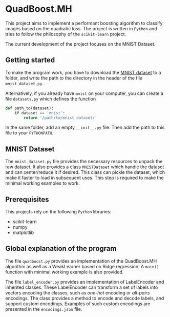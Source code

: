 # QuadBoost.MH

This project aims to implement a performant boosting algorithm to classify images based on the quadratic loss. The project is written in `Python` and tries to follow the philosophy of the `scikit-learn` project.

The current development of the project focuses on the MNIST Dataset.

## Getting started

To make the program work, you have to download the [MNIST dataset](http://yann.lecun.com/exdb/mnist/) to a folder, and write the path to the directory in the header of the file `mnist_dataset.py`.

Alternatively, if you already have `mnist` on your computer, you can create a file `datasets.py` which defines the function
```python
def path_to(dataset):
    if dataset == 'mnist':
        return '/path/to/mnist dataset/'
```

In the same folder, add an empty `__init__.py` file.
Then add the path to this file to your `PYTHONPATH`.

## MNIST Dataset

The `mnist_dataset.py` file provides the necessary resources to unpack the raw dataset. It also provides a class `MNISTDataset` which handle the dataset and can center/reduce it if desired. This class can pickle the dataset, which make it faster to load in subsequent uses. This step is required to make the minimal working examples to work.

## Prerequisites

This projects rely on the following `Python` libraries:
- scikit-learn
- numpy
- matplotlib

## Global explanation of the program

The file `quadboost.py` provides an implementation of the QuadBoost.MH algorithm as well as a WeakLearner based on Ridge regression. A `main()` function with minimal working example is also provided.

The file `label_encoder.py` provides an implementation of LabelEncoder and inherited classes. These LabelEncoder can transform a set of labels into vectors encoding the classes, such as _one-hot_ encoding or _all-pairs_ encodings. The class provides a method to encode and decode labels, and support custom encodings. Examples of such custom encodings are presented in the `encodings.json` file.



